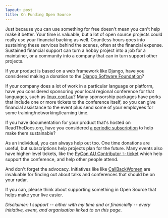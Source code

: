 ```yaml
---
layout: post
title: On Funding Open Source
---
```


Just because you can use something for free doesn't mean you can't help make it better. Your time is valuable, but a lot of open source projects could really use your financial backing as well. Countless hours goes into sustaining these services behind the scenes, often at the financial expense. Sustained financial support can turn a hobby project into a job for a maintainer, or a community into a company that can in turn support other projects. 

If your product is based on a web framework like Django, have you considered making a donation to the [Django Software Foundation](https://www.djangoproject.com/fundraising/)?

If your company does a lot of work in a particular language or platform, have you considered sponsoring your local regional conference for that languages, such as [linux.conf.au](https://linux.conf.au/sponsors/)? Many sponsorship packages have perks that include one or more tickets to the conference itself, so you can give financial assistance to the event plus send some of your employees for some training/networking/learning time.

If you have documentation for your product that's hosted on ReadTheDocs.org, have you considered [a periodic subscription](https://readthedocs.org/sustainability/) to help make them sustainable?

As an individual, you can always help out too. One time donations are useful, but subscriptions help projects plan for the future. Many events also have higher-level tickets, like the [PyCon AU Contributor ✨ ticket](https://2016.pycon-au.org/sponsors/contributor) which help support the conference, and help other people attend. 

And don't forget the advocacy. Initiatives like like [CallBackWomen](http://www.callbackwomen.com/donate.html) are invaluable for finding out about talks and conferences that should be on your radar. 

If you can, please think about supporting something in Open Source that helps make your live easier.  

*Disclaimer: I support -- either with my time and or financially -- every initiative, event, and organisation linked to on this page.*
